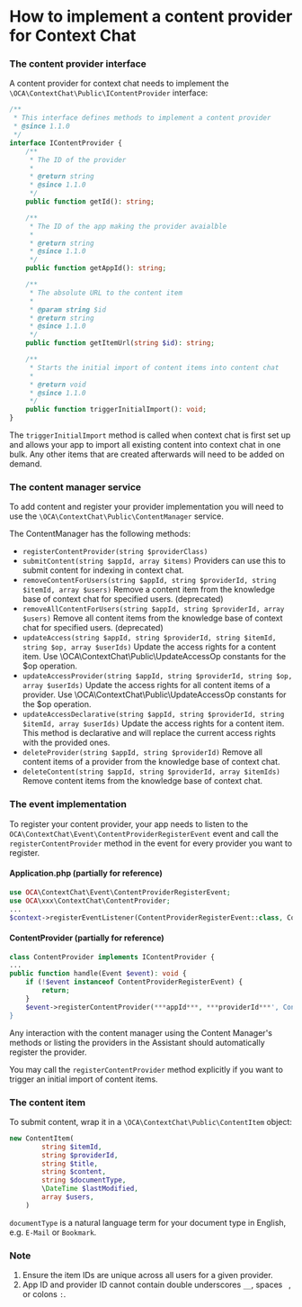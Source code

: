 <!--
  - SPDX-FileCopyrightText: 2024 Nextcloud GmbH and Nextcloud contributors
  - SPDX-License-Identifier: AGPL-3.0-or-later
-->
# How to implement a content provider for Context Chat

### The content provider interface
A content provider for context chat needs to implement the `\OCA\ContextChat\Public\IContentProvider` interface:

```php
/**
 * This interface defines methods to implement a content provider
 * @since 1.1.0
 */
interface IContentProvider {
	/**
	 * The ID of the provider
	 *
	 * @return string
	 * @since 1.1.0
	 */
	public function getId(): string;

	/**
	 * The ID of the app making the provider avaialble
	 *
	 * @return string
	 * @since 1.1.0
	 */
	public function getAppId(): string;

	/**
	 * The absolute URL to the content item
	 *
	 * @param string $id
	 * @return string
	 * @since 1.1.0
	 */
	public function getItemUrl(string $id): string;

	/**
	 * Starts the initial import of content items into content chat
	 *
	 * @return void
	 * @since 1.1.0
	 */
	public function triggerInitialImport(): void;
}
```

The `triggerInitialImport` method is called when context chat is first set up and allows your app to import all existing content into context chat in one bulk. Any other items that are created afterwards will need to be added on demand.

### The content manager service
To add content and register your provider implementation you will need to use the `\OCA\ContextChat\Public\ContentManager` service.

The ContentManager has the following methods:

 * `registerContentProvider(string $providerClass)`
 * `submitContent(string $appId, array $items)` Providers can use this to submit content for indexing in context chat.
 * `removeContentForUsers(string $appId, string $providerId, string $itemId, array $users)` Remove a content item from the knowledge base of context chat for specified users. (deprecated)
 * `removeAllContentForUsers(string $appId, string $providerId, array $users)` Remove all content items from the knowledge base of context chat for specified users. (deprecated)
 * `updateAccess(string $appId, string $providerId, string $itemId, string $op, array $userIds)` Update the access rights for a content item. Use \OCA\ContextChat\Public\UpdateAccessOp constants for the $op operation.
 * `updateAccessProvider(string $appId, string $providerId, string $op, array $userIds)` Update the access rights for all content items of a provider. Use \OCA\ContextChat\Public\UpdateAccessOp constants for the $op operation.
 * `updateAccessDeclarative(string $appId, string $providerId, string $itemId, array $userIds)` Update the access rights for a content item. This method is declarative and will replace the current access rights with the provided ones.
 * `deleteProvider(string $appId, string $providerId)` Remove all content items of a provider from the knowledge base of context chat.
 * `deleteContent(string $appId, string $providerId, array $itemIds)` Remove content items from the knowledge base of context chat.

### The event implementation
To register your content provider, your app needs to listen to the `OCA\ContextChat\Event\ContentProviderRegisterEvent` event and call the `registerContentProvider` method in the event for every provider you want to register.

#### Application.php (partially for reference)
```php
use OCA\ContextChat\Event\ContentProviderRegisterEvent;
use OCA\xxx\ContextChat\ContentProvider;
...
$context->registerEventListener(ContentProviderRegisterEvent::class, ContentProvider::class);
```

#### ContentProvider (partially for reference)
```php
class ContentProvider implements IContentProvider {
...
public function handle(Event $event): void {
	if (!$event instanceof ContentProviderRegisterEvent) {
		return;
	}
	$event->registerContentProvider(***appId***, ***providerId***', ContentProvider::class);
}
```

Any interaction with the content manager using the Content Manager's methods or listing the providers in the Assistant should automatically register the provider.

You may call the `registerContentProvider` method explicitly if you want to trigger an initial import of content items.

### The content item
To submit content, wrap it in a `\OCA\ContextChat\Public\ContentItem` object:

```php
new ContentItem(
		string $itemId,
		string $providerId,
		string $title,
		string $content,
		string $documentType,
		\DateTime $lastModified,
		array $users,
	)
```

`documentType` is a natural language term for your document type in English, e.g. `E-Mail` or `Bookmark`.

### Note

1. Ensure the item IDs are unique across all users for a given provider.
2. App ID and provider ID cannot contain double underscores `__`, spaces ` `, or colons `:`.
